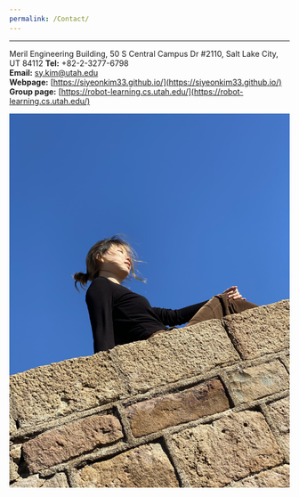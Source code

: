 ```yaml
---
permalink: /Contact/
---
```


---------------------------------------

Meril Engineering Building, 50 S Central Campus Dr #2110, Salt Lake City, UT 84112
__Tel:__ +82-2-3277-6798   
__Email:__ [sy.kim@utah.edu](sy.kim@utah.edu)   
__Webpage:__ [https://siyeonkim33.github.io/](https://siyeonkim33.github.io/)   
__Group page:__ [https://robot-learning.cs.utah.edu/](https://robot-learning.cs.utah.edu/)

![Alt text](/assets/images/selfie_spain.jpg)


